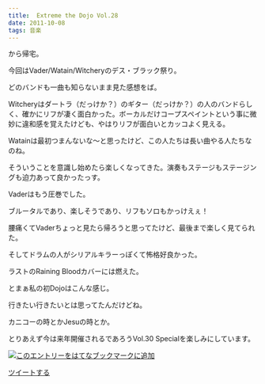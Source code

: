 ```yaml
---
title:  Extreme the Dojo Vol.28
date: 2011-10-08
tags: 音楽
---
```

から帰宅。

今回はVader/Watain/Witcheryのデス・ブラック祭り。

どのバンドも一曲も知らないまま見た感想をば。

Witcheryはダートラ（だっけか？）のギター（だっけか？）の人のバンドらしく、確かにリフが凄く面白かった。ボーカルだけコープスペイントという事に微妙に違和感を覚えたけども、やはりリフが面白いとカッコよく見える。

Watainは最初つまんないな～と思ったけど、この人たちは長い曲やる人たちなのね。

そういうことを意識し始めたら楽しくなってきた。演奏もステージもステージングも迫力あって良かったっす。

Vaderはもう圧巻でした。

ブルータルであり、楽しそうであり、リフもソロもかっけえぇ！

腰痛くてVaderちょっと見たら帰ろうと思ってたけど、最後まで楽しく見てられた。

そしてドラムの人がシリアルキラーっぽくて怖格好良かった。

ラストのRaining Bloodカバーには燃えた。

とまぁ私の初Dojoはこんな感じ。

行きたい行きたいとは思ってたんだけどね。

カニコーの時とかJesuの時とか。

とりあえず今は来年開催されるであろうVol.30 Specialを楽しみにしています。

[![このエントリーをはてなブックマークに追加](http://b.st-hatena.com/images/entry-button/button-only.gif)](http://b.hatena.ne.jp/entry/http://d.hatena.ne.jp "このエントリーをはてなブックマークに追加")

[ツイートする](http://twitter.com/share)
